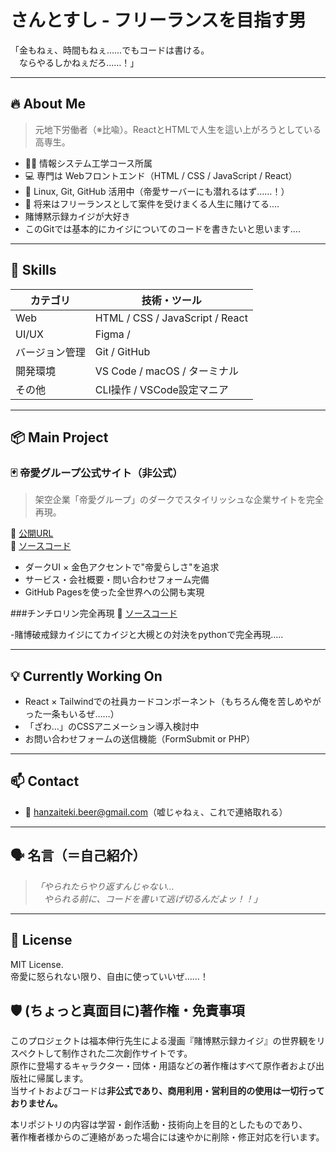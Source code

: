# さんとすし - フリーランスを目指す男

「金もねぇ、時間もねぇ……でもコードは書ける。  
　ならやるしかねぇだろ……！」

---

## 🔥 About Me

> 元地下労働者（※比喩）。ReactとHTMLで人生を這い上がろうとしている高専生。

- 🧑‍🎓 情報システム工学コース所属
- 💻 専門は Webフロントエンド（HTML / CSS / JavaScript / React）
- 🐧 Linux, Git, GitHub 活用中（帝愛サーバーにも潜れるはず……！）
- 🎯 将来はフリーランスとして案件を受けまくる人生に賭けてる....
- 賭博黙示録カイジが大好き
- このGitでは基本的にカイジについてのコードを書きたいと思います....

---

## 🚀 Skills

| カテゴリ       | 技術・ツール                         |
|----------------|--------------------------------------|
| Web            | HTML / CSS / JavaScript / React      |
| UI/UX          | Figma /        
| バージョン管理 | Git / GitHub                         |
| 開発環境       | VS Code / macOS / ターミナル          |
| その他         | CLI操作 / VSCode設定マニア            |

---

## 📦 Main Project

### 🃏 帝愛グループ公式サイト（非公式）

> 架空企業「帝愛グループ」のダークでスタイリッシュな企業サイトを完全再現。

🔗 [公開URL](https://santosusi.github.io/satoshi-first-portfolio/)  
🧾 [ソースコード](https://github.com/santosusi/satoshi-first-portfolio)

- ダークUI × 金色アクセントで"帝愛らしさ"を追求
- サービス・会社概要・問い合わせフォーム完備
- GitHub Pagesを使った全世界への公開も実現

###チンチロリン完全再現
🧾 [ソースコード](https://github.com/santosusi/chinchirorin)

-賭博破戒録カイジにてカイジと大槻との対決をpythonで完全再現.....


---

## 💡 Currently Working On

- React × Tailwindでの社員カードコンポーネント（もちろん俺を苦しめやがった一条もいるぜ……）
- 「ざわ…」のCSSアニメーション導入検討中
- お問い合わせフォームの送信機能（FormSubmit or PHP）

---

## 📫 Contact

- 📧 hanzaiteki.beer@gmail.com（嘘じゃねぇ、これで連絡取れる）

---

## 🗣️ 名言（＝自己紹介）

> _「やられたらやり返すんじゃない…  
> 　やられる前に、コードを書いて逃げ切るんだよッ！！」_

---

## 📜 License

MIT License.  
帝愛に怒られない限り、自由に使っていいぜ……！

## 🛡️ (ちょっと真面目に)著作権・免責事項

このプロジェクトは福本伸行先生による漫画『賭博黙示録カイジ』の世界観をリスペクトして制作された二次創作サイトです。  
原作に登場するキャラクター・団体・用語などの著作権はすべて原作者および出版社に帰属します。  
当サイトおよびコードは**非公式であり、商用利用・営利目的の使用は一切行っておりません。**

本リポジトリの内容は学習・創作活動・技術向上を目的としたものであり、  
著作権者様からのご連絡があった場合には速やかに削除・修正対応を行います。



